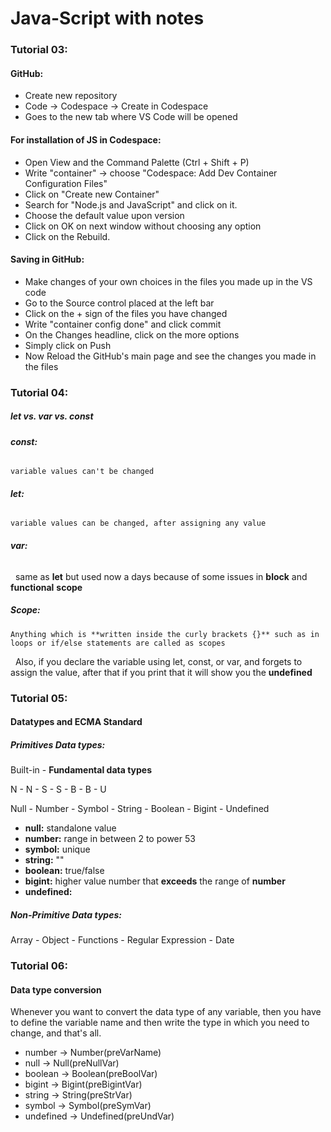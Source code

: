 # Java-Script with notes





### **Tutorial 03:**



#### **GitHub:**

* Create new repository
* Code -> Codespace -> Create in Codespace
* Goes to the new tab where VS Code will be opened



#### **For installation of JS in Codespace:**

* Open View and the Command Palette (Ctrl + Shift + P)
* Write "container" -> choose "Codespace: Add Dev Container Configuration Files"
* Click on "Create new Container"
* Search for "Node.js and JavaScript" and click on it.
* Choose the default value upon version
* Click on OK on next window without choosing any option
* Click on the Rebuild.



#### **Saving in GitHub:**

* Make changes of your own choices in the files you made up in the VS code
* Go to the Source control placed at the left bar
* Click on the + sign of the files you have changed
* Write "container config done" and click commit
* On the Changes headline, click on the more options
* Simply click on Push
* Now Reload the GitHub's main page and see the changes you made in the files





### Tutorial 04:



##### let vs. var vs. const



###### **const:** 

	variable values can't be changed	

###### **let:** 

	variable values can be changed, after assigning any value

###### **var:** 

&nbsp;	same as **let** but used now a days because of some issues in **block** and **functional** **scope**



##### **Scope:**

	Anything which is **written inside the curly brackets {}** such as in loops or if/else statements are called as scopes

&nbsp;	Also, if you declare the variable using let, const, or var, and forgets to assign the value, after that if you print that it will show you the **undefined**





### Tutorial 05:



#### Datatypes and ECMA Standard 



##### **Primitives Data types**: 

Built-in - **Fundamental data types**

N - N - S - S - B - B - U

Null - Number - Symbol - String - Boolean - Bigint - Undefined

* **null:** standalone value
* **number:** range in between 2 to power 53
* **symbol:** unique 
* **string:** ""
* **boolean:** true/false 
* **bigint:** higher value number that **exceeds** the range of **number**
* **undefined:**



##### **Non-Primitive Data types:**

Array - Object - Functions - Regular Expression - Date 





### Tutorial 06:



#### Data type conversion



Whenever you want to convert the data type of any variable, then you have to define the variable name and then write the type in which you need to change, and that's all.

* number → Number(preVarName)
* null → Null(preNullVar)
* boolean → Boolean(preBoolVar)
* bigint → Bigint(preBigintVar)
* string → String(preStrVar)
* symbol → Symbol(preSymVar)
* undefined → Undefined(preUndVar)






